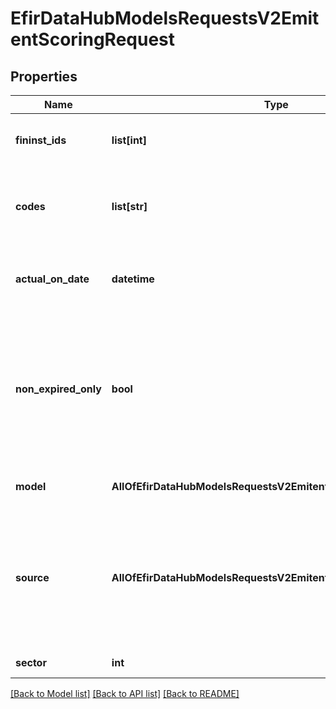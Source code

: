 # EfirDataHubModelsRequestsV2EmitentScoringRequest

## Properties
Name | Type | Description | Notes
------------ | ------------- | ------------- | -------------
**fininst_ids** | **list[int]** | Идентификаторы компаний в базе Интерфакс (не более 20) | [optional] 
**codes** | **list[str]** | Коды компаний -ИНН или ОГРН, не более 20 кодов. Указать, если не указаны FinistIds | [optional] 
**actual_on_date** | **datetime** | Дата на которую актуальны скоринги. По умолчанию - текущая дата | [optional] 
**non_expired_only** | **bool** | Флаг возврата только тех скорингов, которые по дате окончания отчетности отстоят от даты запроса не более чем на 400 дней.  По-умолчанию - true | [optional] 
**model** | **AllOfEfirDataHubModelsRequestsV2EmitentScoringRequestModel** | Модель расчета. 0 – invlogit  0 &#x3D; Invlogit | [optional] 
**source** | **AllOfEfirDataHubModelsRequestsV2EmitentScoringRequestSource** | Тип отчетности: 0 - РСБУ, 1 – МСФО. Если не задан, то будет получена наиболее актуальная на дату запись без учета типа отчетности.  0 &#x3D; RSBU  1 &#x3D; IFRS | [optional] 
**sector** | **int** | Сектор. Необязательный. | [optional] 

[[Back to Model list]](../README.md#documentation-for-models) [[Back to API list]](../README.md#documentation-for-api-endpoints) [[Back to README]](../README.md)

